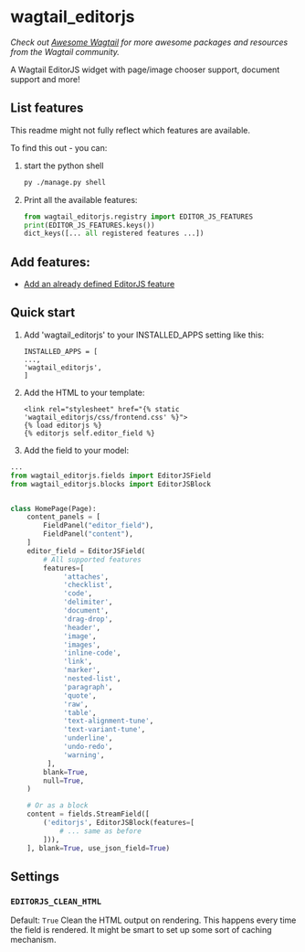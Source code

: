 wagtail_editorjs
================

*Check out [Awesome Wagtail](https://github.com/springload/awesome-wagtail) for more awesome packages and resources from the Wagtail community.*

A Wagtail EditorJS widget with page/image chooser support, document support and more!

## List features

This readme might not fully reflect which features are available.

To find this out - you can:

1. start the python shell

   ```bash
   py ./manage.py shell
   ```
2. Print all the available features:

   ```python
   from wagtail_editorjs.registry import EDITOR_JS_FEATURES
   print(EDITOR_JS_FEATURES.keys())
   dict_keys([... all registered features ...])
   ```

## Add features:

* [Add an already defined EditorJS feature](https://github.com/Nigel2392/wagtail_editorjs/blob/main/docs/editorjs_feature.md "Simple Image Feature")

Quick start
-----------

1. Add 'wagtail_editorjs' to your INSTALLED_APPS setting like this:

   ```
   INSTALLED_APPS = [
   ...,
   'wagtail_editorjs',
   ]
   ```
2. Add the HTML to your template:

   ```django-html
   <link rel="stylesheet" href="{% static 'wagtail_editorjs/css/frontend.css' %}">
   {% load editorjs %}
   {% editorjs self.editor_field %}
   ```
3. Add the field to your model:

```python
...
from wagtail_editorjs.fields import EditorJSField
from wagtail_editorjs.blocks import EditorJSBlock


class HomePage(Page):
    content_panels = [
        FieldPanel("editor_field"),
        FieldPanel("content"),
    ]
    editor_field = EditorJSField(
        # All supported features
        features=[
             'attaches',
             'checklist',
             'code',
             'delimiter',
             'document',
             'drag-drop',
             'header',
             'image',
             'images',
             'inline-code',
             'link',
             'marker',
             'nested-list',
             'paragraph',
             'quote',
             'raw',
             'table',
             'text-alignment-tune',
             'text-variant-tune',
             'underline',
             'undo-redo',
             'warning',
         ],
        blank=True,
        null=True,
    )

    # Or as a block
    content = fields.StreamField([
        ('editorjs', EditorJSBlock(features=[
            # ... same as before
        ])),
    ], blank=True, use_json_field=True)


```

## Settings

### `EDITORJS_CLEAN_HTML`

Default: `True`
Clean the HTML output on rendering.
This happens every time the field is rendered.
It might be smart to set up some sort of caching mechanism.
